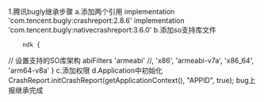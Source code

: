 1.腾讯bugly继承步骤
 a.添加两个引用
 implementation 'com.tencent.bugly:crashreport:2.8.6'
 implementation 'com.tencent.bugly:nativecrashreport:3.6.0'
 b.添加so支持库文件

        ndk {
// 设置支持的SO库架构
            abiFilters 'armeabi' //, 'x86', 'armeabi-v7a', 'x86_64', 'arm64-v8a'
        }
  c.添加权限
          <uses-permission android:name="android.permission.READ_PHONE_STATE"/>
          <uses-permission android:name="android.permission.INTERNET" />
          <uses-permission android:name="android.permission.ACCESS_NETWORK_STATE" />
          <uses-permission android:name="android.permission.ACCESS_WIFI_STATE" />
          <uses-permission android:name="android.permission.READ_LOGS" />
   d.Application中初始化
      CrashReport.initCrashReport(getApplicationContext(), "APPID", true);
   bug上报继承完成
```